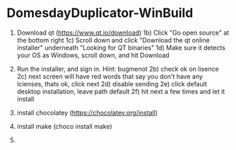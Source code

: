 # DomesdayDuplicator-WinBuild

1) Download qt (https://www.qt.io/download)
1b) Click "Go open source" at the bottom right
1c) Scroll down and click "Download the qt online installer" underneath "Looking for QT binaries"
1d) Make sure it detects your OS as Windows, scroll down, and hit Download

2) Run the installer, and sign in.  Hint: bugmenot
2b) check ok on lisence
2c) next screen will have red words that say you don't have any lcienses, thats ok, click next
2d) disable sending
2e) click default desktop installation, leave path default
2f) hit next a few times and let it install

2) install chocolatey (https://chocolatey.org/install)

3) install make (choco install make)

4) 
